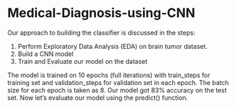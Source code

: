 # Medical-Diagnosis-using-CNN

Our approach to building the classifier is discussed in the steps: 
1. Perform Exploratory Data Analysis (EDA) on brain tumor dataset.
2. Build a CNN model 
3. Train and Evaluate our model on the dataset

The model is trained on 10 epochs (full iterations) with train_steps for training set and validation_steps for validation set in each epoch. The batch size for each epoch is taken as 8. Our model got 83% accuracy on the test set. Now let’s evaluate our model using the predict() function.
